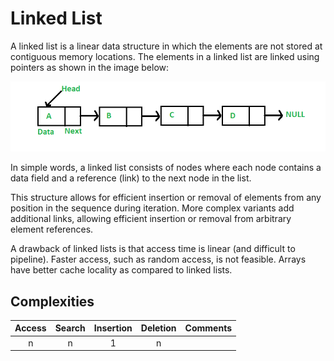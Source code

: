 # Linked List
A linked list is a linear data structure in which the elements are not stored at contiguous memory locations. The elements in a linked list are linked using pointers as shown in the image below:

![Linked List](./linkedlist.png)

In simple words, a linked list consists of nodes where each node contains a data field and a reference (link) to the next node in the list.

This structure allows for efficient insertion or removal of elements from any position in the sequence during iteration. More complex variants add additional links, allowing efficient insertion or removal from arbitrary element references.

A drawback of linked lists is that access time is linear (and difficult to pipeline). Faster access, such as random access, is not feasible. Arrays have better cache locality as compared to linked lists.

## Complexities
| Access    | Search    | Insertion | Deletion  | Comments  |
| :-------: | :-------: | :-------: | :-------: | :-------- |
| n         | n         | 1         | n         |           |
